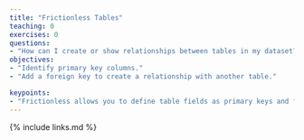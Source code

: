 ```yaml
---
title: "Frictionless Tables"
teaching: 0
exercises: 0
questions:
- "How can I create or show relationships between tables in my dataset?"
objectives:
- "Identify primary key columns."
- "Add a foreign key to create a relationship with another table."

keypoints:
- "Frictionless allows you to define table fields as primary keys and foreign keys and create relationships between them"
---
```


{% include links.md %}